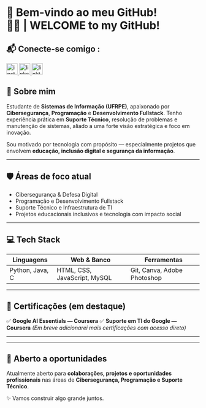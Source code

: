 <h1 align="left">🎩  Bem-vindo ao meu GitHub! <br>👋🏼 | WELCOME to my GitHub!</h1>

<h2 align="left">📬 Conecte-se comigo
:</h2>

<div align="left">
  <a href="https://www.instagram.com/idavid_dacosta/" target="_blank">
    <img src="https://img.shields.io/static/v1?message=Instagram&logo=instagram&label=&color=E4405F&logoColor=white&labelColor=&style=for-the-badge" height="29" alt="instagram logo"  />
  </a>
  <a href="https://www.linkedin.com/in/davidantoniodacosta/" target="_blank">
    <img src="https://img.shields.io/static/v1?message=LinkedIn&logo=linkedin&label=&color=0077B5&logoColor=white&labelColor=&style=for-the-badge" height="29" alt="linkedin logo"  />
  </a>
   <a href="https://linktr.ee/daviddacosta" target="_blank">
 <img src="https://img.shields.io/static/v1?message=Linktree&logo=linktree&label=&color=128a7d&logoColor=white&labelColor=&style=for-the-badge" height="29" alt="linktree logo"  />
      </a>
</div>

## 🚀 Sobre mim

Estudante de **Sistemas de Informação (UFRPE)**, apaixonado por **Cibersegurança**, **Programação** e **Desenvolvimento Fullstack**. Tenho experiência prática em **Suporte Técnico**, resolução de problemas e manutenção de sistemas, aliado a uma forte visão estratégica e foco em inovação.

Sou motivado por tecnologia com propósito — especialmente projetos que envolvem **educação, inclusão digital e segurança da informação**.

---

## 🛡️ Áreas de foco atual

* Cibersegurança & Defesa Digital
* Programação e Desenvolvimento Fullstack
* Suporte Técnico e Infraestrutura de TI
* Projetos educacionais inclusivos e tecnologia com impacto social

---

## 💻 Tech Stack

| Linguagens      | Web & Banco                  | Ferramentas                 |
| --------------- | ---------------------------- | --------------------------- |
| Python, Java, C | HTML, CSS, JavaScript, MySQL | Git, Canva, Adobe Photoshop |

---

## 📜 Certificações (em destaque)

✅ **Google AI Essentials — Coursera**
✅ **Suporte em TI do Google — Coursera**
*(Em breve adicionarei mais certificações com acesso direto)*

---

---

## 🤝 Aberto a oportunidades

Atualmente aberto para **colaborações, projetos e oportunidades profissionais** nas áreas de **Cibersegurança, Programação e Suporte Técnico**.

✨ Vamos construir algo grande juntos.
